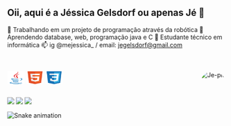 ## Oii, aqui é a Jéssica Gelsdorf ou apenas Jé 🤍

🎡 Trabalhando em um projeto de programação através da robótica 
🌼 Aprendendo database, web, programação java e C
🦋 Estudante técnico em informática
📫 ig @mejessica_ / email: jegelsdorf@gmail.com


##

<!-- <div align="center">
  <a href="https://github.com/mejessica">
  <img height="160em" src="https://github-readme-stats.vercel.app/api?username=mejessica&show_icons=true&theme=dracula&include_all_commits=true&count_private=true"/>
  <img height="160em" src="https://github-readme-stats.vercel.app/api/top-langs/?username=mejessica&layout=compact&langs_count=7&theme=dracula"/>
</div> -->
  
  
<div style="display: inline_block"><br>
  <img align="center" alt="Je-Java" height="30" width="40" src="https://raw.githubusercontent.com/devicons/devicon/master/icons/java/java-original.svg">
  <img align="center" alt="Je-HTML" height="30" width="40" src="https://raw.githubusercontent.com/devicons/devicon/master/icons/html5/html5-original.svg">
  <img align="center" alt="Je-CSS" height="30" width="40" src="https://raw.githubusercontent.com/devicons/devicon/master/icons/css3/css3-original.svg">
  <img align="right" alt="Je-pic" height="150" style="border-radius:50px;" img src="https://cdn.discordapp.com/attachments/883391380930576414/961027533967613982/download20220306171854.png?width=463&height=463">
</div> 
  
  ##
 
<div> 

  <a href="https://instagram.com/mejessica_" target="_blank"><img src="https://img.shields.io/badge/-Instagram-%23E4405F?style=for-the-badge&logo=instagram&logoColor=white" target="_blank"></a>
  <a href = "mailto:jegelsdorf@gmail.com"><img src="https://img.shields.io/badge/-Gmail-%23333?style=for-the-badge&logo=gmail&logoColor=white" target="_blank"></a>
  <a href="https://www.linkedin.com/in/j%C3%A9ssica-gelsdorf-a0538322b/" target="_blank"><img src="https://img.shields.io/badge/-LinkedIn-%230077B5?style=for-the-badge&logo=linkedin&logoColor=white" target="_blank"></a> 
 
   ![Snake animation](https://github.com/mejessica/mejessica/blob/output/github-contribution-grid-snake.svg)
 
</div>
